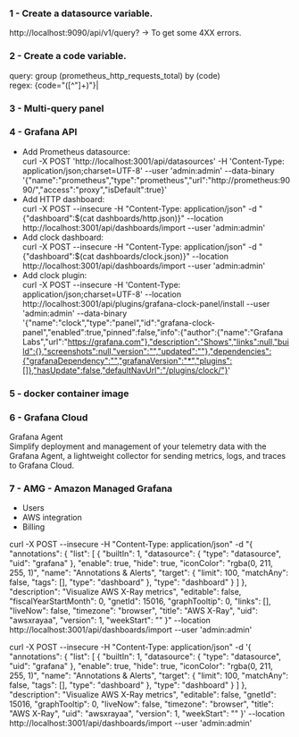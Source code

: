 ### 1 - Create a datasource variable.
http://localhost:9090/api/v1/query?     -> To get some 4XX errors.


### 2 - Create a code variable.
query: group (prometheus_http_requests_total) by (code) <br/>
regex: {code="([^"]+)"\}|

### 3 - Multi-query panel

### 4 - Grafana API
- Add Prometheus datasource:<br/>curl -X POST 'http://localhost:3001/api/datasources' -H 'Content-Type: application/json;charset=UTF-8' --user 'admin:admin' --data-binary '{"name":"prometheus","type":"prometheus","url":"http://prometheus:9090/","access":"proxy","isDefault":true}'
- Add HTTP dashboard:<br/>curl -X POST --insecure -H "Content-Type: application/json" -d "{\"dashboard\":$(cat dashboards/http.json)}" --location http://localhost:3001/api/dashboards/import --user 'admin:admin'
- Add clock dashboard:<br/>curl -X POST --insecure -H "Content-Type: application/json" -d "{\"dashboard\":$(cat dashboards/clock.json)}" --location http://localhost:3001/api/dashboards/import --user 'admin:admin'
- Add clock plugin:<br/>curl -X POST --insecure -H 'Content-Type: application/json;charset=UTF-8' --location http://localhost:3001/api/plugins/grafana-clock-panel/install --user 'admin:admin' --data-binary '{"name":"clock","type":"panel","id":"grafana-clock-panel","enabled":true,"pinned":false,"info":{"author":{"name":"Grafana Labs","url":"https://grafana.com"},"description":"Shows","links":null,"build":{},"screenshots":null,"version":"","updated":""},"dependencies":{"grafanaDependency":"","grafanaVersion":"*","plugins":[]},"hasUpdate":false,"defaultNavUrl":"/plugins/clock/"}'

### 5 - docker container image

### 6 - Grafana Cloud

Grafana Agent<br/>
Simplify deployment and management of your telemetry data with the Grafana Agent, a lightweight collector for sending metrics, logs, and traces to Grafana Cloud.

### 7 - AMG - Amazon Managed Grafana
- Users
- AWS integration
- Billing


curl -X POST --insecure -H "Content-Type: application/json" -d "{
  "annotations": {
    "list": [
      {
        "builtIn": 1,
        "datasource": {
          "type": "datasource",
          "uid": "grafana"
        },
        "enable": true,
        "hide": true,
        "iconColor": "rgba(0, 211, 255, 1)",
        "name": "Annotations & Alerts",
        "target": {
          "limit": 100,
          "matchAny": false,
          "tags": [],
          "type": "dashboard"
        },
        "type": "dashboard"
      }
    ]
  },
  "description": "Visualize AWS X-Ray metrics",
  "editable": false,
  "fiscalYearStartMonth": 0,
  "gnetId": 15016,
  "graphTooltip": 0,
  "links": [],
  "liveNow": false,
  "timezone": "browser",
  "title": "AWS X-Ray",
  "uid": "awsxrayaa",
  "version": 1,
  "weekStart": ""
}" --location http://localhost:3001/api/dashboards/import --user 'admin:admin'





curl -X POST --insecure -H "Content-Type: application/json" -d '{
  "annotations": {
    "list": [
      {
        "builtIn": 1,
        "datasource": {
          "type": "datasource",
          "uid": "grafana"
        },
        "enable": true,
        "hide": true,
        "iconColor": "rgba(0, 211, 255, 1)",
        "name": "Annotations & Alerts",
        "target": {
          "limit": 100,
          "matchAny": false,
          "tags": [],
          "type": "dashboard"
        },
        "type": "dashboard"
      }
    ]
  },
  "description": "Visualize AWS X-Ray metrics",
  "editable": false,
  "gnetId": 15016,
  "graphTooltip": 0,
  "liveNow": false,
  "timezone": "browser",
  "title": "AWS X-Ray",
  "uid": "awsxrayaa",
  "version": 1,
  "weekStart": ""
}' --location http://localhost:3001/api/dashboards/import --user 'admin:admin'

  